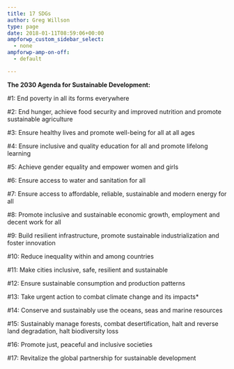 ```yaml
---
title: 17 SDGs
author: Greg Willson
type: page
date: 2018-01-11T08:59:06+00:00
ampforwp_custom_sidebar_select:
  - none
ampforwp-amp-on-off:
  - default

---
```

**The 2030 Agenda for Sustainable Development:**

#1: End poverty in all its forms everywhere
  
#2: End hunger, achieve food security and improved nutrition and promote sustainable agriculture
  
#3: Ensure healthy lives and promote well-being for all at all ages
  
#4: Ensure inclusive and quality education for all and promote lifelong learning
  
#5: Achieve gender equality and empower women and girls
  
#6: Ensure access to water and sanitation for all
  
#7: Ensure access to affordable, reliable, sustainable and modern energy for all
  
#8: Promote inclusive and sustainable economic growth, employment and decent work for all
  
#9: Build resilient infrastructure, promote sustainable industrialization and foster innovation
  
#10: Reduce inequality within and among countries
  
#11: Make cities inclusive, safe, resilient and sustainable
  
#12: Ensure sustainable consumption and production patterns
  
#13: Take urgent action to combat climate change and its impacts*
  
#14: Conserve and sustainably use the oceans, seas and marine resources
  
#15: Sustainably manage forests, combat desertification, halt and reverse land degradation, halt biodiversity loss
  
#16: Promote just, peaceful and inclusive societies
  
#17: Revitalize the global partnership for sustainable development